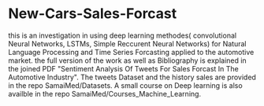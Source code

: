 # New-Cars-Sales-Forcast
this is an investigation in using deep learning methodes( convolutional Neural Networks, LSTMs, Simple Reccurent 
Neural Networks) for Natural Language Processing and Time Series Forcasting applied to the automotive market.
the full version of the work as well as Bibliography is explained in the joined PDF "Sentiment Analysis Of Tweets 
For Sales Forcast In The Automotive Industry".
The tweets Dataset and the history sales are provided in the repo SamaiMed/Datasets.
A small course on Deep learning is also availble in the repo SamaiMed/Courses_Machine_Learning.